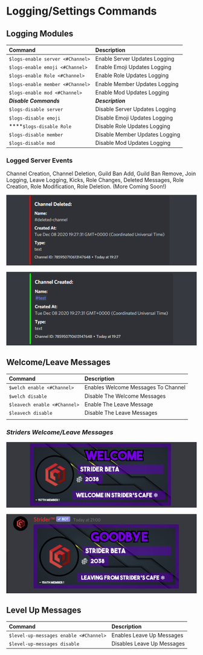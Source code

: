 # Logging/Settings Commands

## Logging Modules 

| Command | Description |
| :--- | :--- |
|  `$logs-enable server <#Channel>` | Enable Server Updates Logging |
|  `$logs-enable emoji <#Channel>` | Enable Emoji Updates Logging |
|  `$logs-enable Role <#Channel>` | Enable Role Updates Logging |
|  `$logs-enable member <#Channel>` | Enable Member Updates Logging |
|  `$logs-enable mod <#Channel>` | Enable Mod Updates Logging |
| _**Disable Commands**_ | _**Description**_ |
|  `$logs-disable server` | Disable Server Updates Logging |
|  `$logs-disable emoji` | Disable Emoji Updates Logging |
|  ****`$logs-disable Role` | Disable Role Updates Logging |
|  `$logs-disable member` | Disable Member Updates Logging |
|  `$logs-disable mod` | Disable Mod Updates Logging |

### Logged Server Events

Channel Creation, Channel Deletion, Guild Ban Add, Guild Ban Remove, Join Logging, Leave Logging, Kicks, Role Changes, Deleted Messages, Role Creation, Role Modification, Role Deletion. \(More Coming Soon!\)

![Channel Deleted](../.gitbook/assets/b4ff90c7d2fbc429fadd2b3a048e375c.png)

![Channel Created](../.gitbook/assets/7ec51473c2d5e3cdcefad96a79205860.png)

## Welcome/Leave Messages

| Command | Description |
| :--- | :--- |
| `$welch enable <#Channel>` | Enables Welcome Messages To Channel |
| `$welch disable`  | Disable The Welcome Messages |
| `$leavech enable <#Channel>` | Enable The Leave Message |
| `$leavech disable` | Disable The Leave Messages |
|  |  |

### _Striders Welcome/Leave Messages_

![Strider&apos;s Welcome Card](../.gitbook/assets/965cae45e8ae45b5a6c023c406d26f55.png)

![Strider&apos;s Goodbye Card](../.gitbook/assets/56403c7512f86d37e18b840410e8608a.png)



## Level Up Messages <a id="welcome-leave-messages"></a>

| Command | Description |
| :--- | :--- |
| `$level-up-messages enable <#Channel>` | Enables Leave Up Messages |
| `$level-up-messages disable` | Disables Leave Up Messages |

